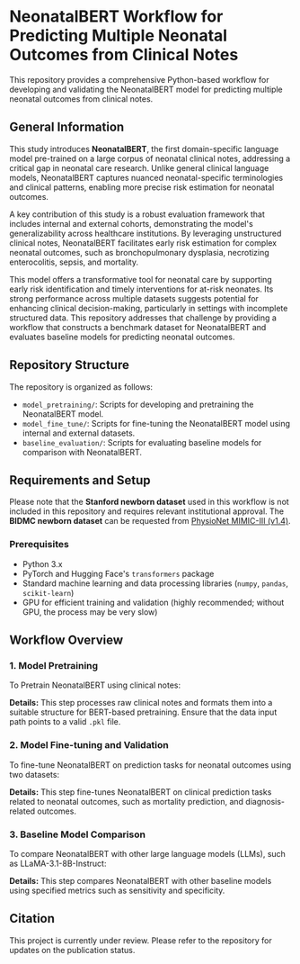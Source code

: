 # NeonatalBERT Workflow for Predicting Multiple Neonatal Outcomes from Clinical Notes

This repository provides a comprehensive Python-based workflow for developing and validating the NeonatalBERT model for predicting multiple neonatal outcomes from clinical notes.

## General Information

This study introduces **NeonatalBERT**, the first domain-specific language model pre-trained on a large corpus of neonatal clinical notes, addressing a critical gap in neonatal care research. Unlike general clinical language models, NeonatalBERT captures nuanced neonatal-specific terminologies and clinical patterns, enabling more precise risk estimation for neonatal outcomes.

A key contribution of this study is a robust evaluation framework that includes internal and external cohorts, demonstrating the model's generalizability across healthcare institutions. By leveraging unstructured clinical notes, NeonatalBERT facilitates early risk estimation for complex neonatal outcomes, such as bronchopulmonary dysplasia, necrotizing enterocolitis, sepsis, and mortality.

This model offers a transformative tool for neonatal care by supporting early risk identification and timely interventions for at-risk neonates. Its strong performance across multiple datasets suggests potential for enhancing clinical decision-making, particularly in settings with incomplete structured data. This repository addresses that challenge by providing a workflow that constructs a benchmark dataset for NeonatalBERT and evaluates baseline models for predicting neonatal outcomes.

## Repository Structure

The repository is organized as follows:

- `model_pretraining/`: Scripts for developing and pretraining the NeonatalBERT model.
- `model_fine_tune/`: Scripts for fine-tuning the NeonatalBERT model using internal and external datasets.
- `baseline_evaluation/`: Scripts for evaluating baseline models for comparison with NeonatalBERT.

## Requirements and Setup

Please note that the **Stanford newborn dataset** used in this workflow is not included in this repository and requires relevant institutional approval. The **BIDMC newborn dataset** can be requested from [PhysioNet MIMIC-III (v1.4)](https://physionet.org/content/mimiciii/1.4/).

### Prerequisites

- Python 3.x
- PyTorch and Hugging Face's `transformers` package
- Standard machine learning and data processing libraries (`numpy`, `pandas`, `scikit-learn`)
- GPU for efficient training and validation (highly recommended; without GPU, the process may be very slow)

## Workflow Overview

### 1. Model Pretraining
To Pretrain NeonatalBERT using clinical notes:

**Details:**
This step processes raw clinical notes and formats them into a suitable structure for BERT-based pretraining. Ensure that the data input path points to a valid `.pkl` file.

### 2. Model Fine-tuning and Validation
To fine-tune NeonatalBERT on prediction tasks for neonatal outcomes using two datasets:

**Details:**
This step fine-tunes NeonatalBERT on clinical prediction tasks related to neonatal outcomes, such as mortality prediction, and diagnosis-related outcomes.

### 3. Baseline Model Comparison
To compare NeonatalBERT with other large language models (LLMs), such as LLaMA-3.1-8B-Instruct:

**Details:**
This step compares NeonatalBERT with other baseline models using specified metrics such as sensitivity and specificity.

## Citation
This project is currently under review. Please refer to the repository for updates on the publication status.

